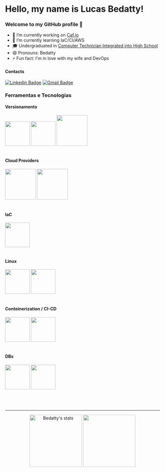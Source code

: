 <html>

# Hello, my name is Lucas Bedatty! 
### Welcome to my GitHub profile 👋
- 🔭 I’m currently working on <a href="https://www.caf.io/">Caf.io</a>
- 🌱 I’m currently learning IaC/CI/AWS
- 🎓 Undergraduated in <a href="http://www.ifsul.edu.br/">Computer Technician Integrated into High School</a>
- 😄 Pronouns: Bedatty
- ⚡ Fun fact: I'm in love with my wife and DevOps

#### Contacts
[![Linkedin Badge](https://img.shields.io/badge/-Lucas%20Bedatty-3000cc?style=flat-square&logo=Linkedin&logoColor=white&link=https://www.linkedin.com/in/lucas-bedatty-%F0%9F%91%BE-a0477a204/)](https://www.linkedin.com/in/lucas-bedatty-%F0%9F%91%BE-a0477a204/)
[![Gmail Badge](https://img.shields.io/badge/-lucasbedatty01@gmail.com-3000cc?style=flat-square&logo=Gmail&logoColor=white&link=mailto:lucasbedatty01@gmail.com)](mailto:lucasbedatty01@gmail.com)

### Ferramentas e Tecnologias
#### Versionamento
<div>
    <img src="https://cdn.jsdelivr.net/gh/devicons/devicon/icons/github/github-original.svg" width="80" heigth="80"/>
    <img src="https://cdn.jsdelivr.net/gh/devicons/devicon/icons/gitlab/gitlab-original-wordmark.svg" width="80" heigth="80"/>
    <img src="https://cdn.jsdelivr.net/gh/devicons/devicon/icons/git/git-plain-wordmark.svg" width="100" heigth="100"/>
</div>
<br>

#### Cloud Providers
<div>
    <img src="https://cdn.jsdelivr.net/gh/devicons/devicon/icons/amazonwebservices/amazonwebservices-plain-wordmark.svg" width="100" heigth="100"/>
    <img src="https://cdn.jsdelivr.net/gh/devicons/devicon/icons/digitalocean/digitalocean-original-wordmark.svg" width="100" heigth="100"/>
</div>
<br>

#### IaC
<div>
    <img src="https://cdn.jsdelivr.net/gh/devicons/devicon/icons/terraform/terraform-original.svg" width="80" heigth="80"/>
</div>
<br>

#### Linux
<div>    
    <img src="https://cdn.jsdelivr.net/gh/devicons/devicon/icons/linux/linux-original.svg" width="80" heigth="80"/>
    <img src="https://cdn.jsdelivr.net/gh/devicons/devicon/icons/bash/bash-original.svg" width="80" heigth="80"/>
</div>
<br>

#### Conteinerization / CI-CD
<div>
    <img src="https://cdn.jsdelivr.net/gh/devicons/devicon/icons/docker/docker-original.svg" width="80" heigth="80"/>
    <img src="https://cdn.jsdelivr.net/gh/devicons/devicon/icons/kubernetes/kubernetes-plain.svg" width="80" heigth="80"/>
</div>
<br>

#### DBs
<div>
    <img src="https://cdn.jsdelivr.net/gh/devicons/devicon/icons/mongodb/mongodb-original.svg" width="80" heigth="80"/>
    <img src="https://cdn.jsdelivr.net/gh/devicons/devicon/icons/mysql/mysql-original-wordmark.svg" width="80" heigth="80"/>
</div>
<br>
<br>
<br>
<hr />
<p align="center">
    <span>
        <img src="https://github-readme-stats.vercel.app/api?username=bedatty&show_icons=true&theme=dark" alt="Bedatty's stats" height=170 />
        <img src="https://github-readme-stats.vercel.app/api/top-langs/?username=bedatty&layout=compact&theme=dark" height="170">
    </span>
</p>
</html>